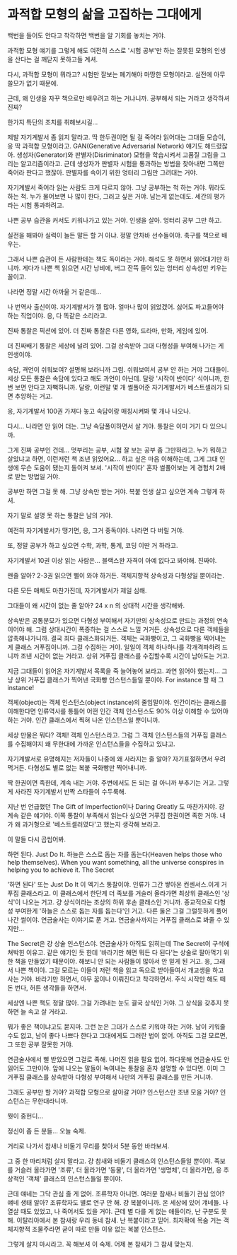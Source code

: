 # 과적합 모형의 삶을 고집하는 그대에게

백번을 들어도 안다고 착각하면 백번을 알 기회를 놓치는 거야.

과적합 모형 얘기를 그렇게 해도 여전히 스스로 '시험 공부'만 하는 잘못된 모형의 인생을 산다는 걸 깨닫지 못하고들 계셔. 

다시, 과적합 모형이 뭐라고? 시험만 잘보는 폐기해야 마땅한 모형이라고. 실전에 아무 쓸모가 없기 때문에.

근데, 왜 인생을 자꾸 책으로만 배우려고 하는 거냐니까. 공부해서 되는 거라고 생각하셔 진짜?

한가지 특단의 조치를 취해보시길...

제발 자기계발서 좀 읽지 말라고. 딱 한두권이면 될 걸 죽어라 읽어대는 그대들 모습이, 응 딱 과적합 모형이라고. GAN(Generative Adversarial Network) 얘기도 해드렸잖아. 생성자(Generator)와 판별자(Disriminator) 모형을 학습시켜서 고품질 그림을 그리는 알고리즘이라고. 근데 생성자가 판별자 시험을 통과하는 방법을 찾아내면 그쪽만 죽어라 판다고 했잖아. 판별자를 속이기 위한 엉터리 그림만 그려대는 거야. 

자기계발서 죽어라 읽는 사람도 크게 다르지 않아. 그냥 공부하는 척 하는 거야. 뭐라도 하는 척. 누가 물어보면 나 많이 한다, 그러고 싶은 거야. 남는게 없는데도. 세간의 평가라는 시험 통과하려고.

나쁜 공부 습관을 커서도 키워나가고 있는 거야. 인생을 살아. 엉터리 공부 그만 하고.

실전을 해봐야 실력이 늘든 말든 할 거 아냐. 정말 안차바 선수들이야. 축구를 책으로 배우는.

그래서 나쁜 습관이 든 사람한테는 책도 독이라는 거야. 해석도 못 하면서 읽어대기만 하니까. 게다가 나쁜 책 읽으면 시간 낭비에, 버그 잔뜩 들어 있는 엉터리 상속성만 키우는 꼴이고.

나라면 정말 시간 아까울 거 같은데... 

나 번역사 출신이야. 자기계발서가 젤 많아. 얼마나 많이 읽었겠어. 싫어도 파고들어야 하는 직업이야. 응, 다 똑같은 소리라고. 

진짜 통찰은 픽션에 있어. 더 진짜 통찰은 다른 영화, 드라마, 만화, 게임에 있어.

더 진짜배기 통찰은 세상에 널려 있어. 그걸 상속받아 그대 다형성을 부여해 나가는 게 인생이야.

속담, 격언이 쉬워보여? 설명해 보라니까 그럼. 쉬워보여서 공부 안 하는 거야 그대들이. 세상 모든 통찰은 속담에 있다고 해도 과언이 아닌데. 달랑 '시작이 반이다' 식이니까, 한번 보면 안다고 자뻑하니까. 달랑, 이런말 몇 개 썰풀어준 자기계발서가 베스트셀러가 되면 추앙하는 거고.

응, 자기계발서 100권 가져다 놓고 속담이랑 매칭시켜봐 몇 개나 나오나. 

다시... 나라면 안 읽어 더는. 그냥 속담풀이하면서 살 거야. 통찰은 이미 거기 다 있으니까.  

그게 진짜 공부인 건데... 멋부리는 공부, 시험 잘 보는 공부 좀 그만하라고. 누가 뭐하고 살았냐고 하면, 이런저런 책 조낸 읽었어요... 하고 싶은 마음 이해하는데, 그게 그대 인생에 무슨 도움이 됐는지 돌이켜 보셔. '시작이 반이다' 혼자 썰풀어보는 게 경험치 2배로 받는 방법일 거야.

공부만 하면 그걸 못 해. 그냥 상속만 받는 거야. 복붙 인생 살고 싶으면 계속 그렇게 하셔. 

자기 말로 설명 못 하는 통찰은 남의 거야. 

여전히 자기계발서가 땡기면, 응, 그거 중독이야. 나라면 다 버릴 거야.

또, 정말 공부가 하고 싶으면 수학, 과학, 통계, 코딩 이딴 거 하라고. 

자기계발서 10권 이상 읽는 사람은... 블랙스완 자격이 아예 없다고 봐야해. 진짜야. 

왠줄 알아? 2-3권 읽으면 삘이 와야 하거든. 객체지향적 상속성과 다형성일 뿐이라는.

다른 모든 매체도 마찬가진데, 자기계발서가 제일 심해. 

그대들이 왜 시간이 없는 줄 알아? 24 x n 의 상대적 시간을 생각해봐.

상속받은 공통분모가 있으면 다형성 부여해서 자기만의 상속성으로 만드는 과정의 연속이어야 해. 그럼 상대시간이 폭증하는 걸 스스로 느낄 거거든. 상속성으로 다른 객체들을 압축해나가니까. 결국 죄다 클래스화되거든. 객체는 국화빵이고, 그 국화빵을 찍어내는 게 클래스 거푸집이니까. 그걸 수집하는 거야. 일일이 객체 하나하나를 각개격파하려 드니까 조낸 시간이 없는 거라고. 상위 거푸집 클래스를 수집할수록 시간이 남아도는 거고. 

지금 그대들이 읽어온 자기계발서 목록을 죽 늘어놓어 보라고. 과연 읽어야 했는지... 그냥 상위 거푸집 클래스가 찍어낸 국화빵 인스턴스들일 뿐이야. For instance 할 때 그 instance!

객체(object)는 객체 인스턴스(object instance)의 줄임말이야. 인간이라는 클래스를 이해한다면 인류역사를 통틀어 어떤 인간 객체 인스턴스도 90% 이상 이해할 수 있어야 하는 거야. 인간 클래스에서 찍혀 나온 인스턴스일 뿐이니까.

세상 만물은 뭐다? 객체! 객체 인스턴스라고. 그럼 그 객체 인스턴스들의 거푸집 클래스를 수집해야지 왜 무한대에 가까운 인스턴스들을 수집하고 있냐고. 

자기계발서로 유명해지는 저자들이 나중에 왜 사라지는 줄 알아? 자기표절하면서 우려먹거든. 다형성도 별로 없는 복붙 국화빵만 찍어내니까.

딱 한권이면 족한데, 계속 내는 거야. 주변에서도 돈 되는 걸 아니까 부추기는 거고. 그렇게 사라진 자기계발서 반짝 스타들이 수두룩해. 

지난 번 언급했던 The Gift of Imperfection이나 Daring Greatly 도 마찬가지야. 걍 계속 같은 얘기야. 이쪽 통찰이 부족해서 읽는다 싶으면 거푸집 한권이면 족한 거야. 내가 왜 과거형으로 '베스트셀러였다'고 했는지 생각해 보라고.

이 말들 다시 곱씹어봐.

하면 된다.
Just Do It.
하늘은 스스로 돕는 자를 돕는다(Heaven helps those who help themselves).
When you want something, all the universe conspires in helping you to achieve it.
The Secret

'하면 된다' 또는 Just Do It 이 엑기스 통찰이야. 인류가 그간 쌓아온 컨센서스.이게 거푸집 클래스라고. 이 클래스에서 한단계 더 족보를 거슬러 올라가면 최상위 클래스인 '상식'이 나오는 거고. 걍 상식이라는 조상의 하위 후손 클래스인 거니까. 종교적으로 다형성 부여한게 '하늘은 스스로 돕는 자를 돕는다'인 거고. 다른 둘은 그걸 그럴듯하게 풀어나간 썰이야. 연금술사는 이야기로 푼 거고. 연금술사까지는 거푸집 클래스로 봐줄 수 있지만... 

The Secret은 걍 상술 인스턴스야. 연금술사가 아직도 읽히는데 The Secret이 구석에 쳐박힌 이유고. 같은 얘기인 듯 한데 '바라기만 해면 뭐든 다 된다'는 상술로 팔아먹기 위한 책을 만들었기 때문이야. 해보니 안 되는 사람들이 많아서 안 믿게 된 거고. 응, 그래서 나쁜 책이야. 그걸 모르는 이들이 저런 책을 읽고 독으로 받아들여서 개고생을 하고 사는 거야. 바라기만 하면서, 아무 꿈이나 이뤄진다고 착각하면서. 주식 시작만 해도 떼돈 번다, 허튼 생각들을 하면서.

세상엔 나쁜 책도 정말 많아. 그걸 가려내는 눈도 결국 상식인 거야. 그 상식을 갖추지 못 하면 늘 속고 살 거라고. 

뭐가 좋은 책이냐고도 묻지마. 그런 눈은 그대가 스스로 키워야 하는 거야. 남이 키워줄 수도 없고, 남이 좋다 나쁘다 한다고 그대에게도 그러란 법이 없어. 아직도 그걸 모르면, 그 또한 공부 잘못한 거야. 

연금술사에서 삘 받았으면 그걸로 족해. 나머진 읽을 필요 없어. 하다못해 연금술사도 안 읽어도 그만이야. 앞에 나오는 말들이 녹여내는 통찰을 혼자 설명할 수 있다면. 이미 그 거푸집 클래스를 상속받아 다형성 부여해서 나만의 거푸집 클래스를 만든 거니까.

그래도 공부만 할 거야? 과적합 모형으로 살아갈 거야? 인스턴스만 조낸 모을 거야? 인스턴스는 무한대라니까.

뭣이 중헌디...

정신이 좀 든 분들... 오늘 숙제.

거리로 나가서 참새나 비둘기 무리를 찾아서 5분 동안 바라보셔. 

그 중 한 마리처럼 살지 말라고. 걍 참새와 비둘기 클래스의 인스턴스들일 뿐이야. 족보를 거슬러 올라가면 '조류', 더 올라가면 '동물', 더 올라가면 '생명체', 더 올라가면, 응 추상적인 '객체' 클래스의 인스턴스들일 뿐이야. 

근데 얘네는 그닥 관심 줄 게 없어. 조류학자 아니면. 여러분 참새나 비둘기 관심 있어? 얘네 생태 알아? 조류학자도 별로 연구 안 해. 걍 복붙이니까. 온 세상에 있어 걔네들. 나 열살 때도 있었고, 나 죽어서도 있을 거야. 근데 별 다를 게 없는 애들이라, 난 구분도 못 해. 이탈리아에서 본 참새랑 우리 동네 참새. 난 복붙이라고 믿어. 최저확에 목숨 거는 객체지향적 조물주라면 굳이 따로 만들 이유 없는 복붙 인스턴스.

그렇게 살지 마시라고. 꼭 해보셔 이 숙제. 어제 본 참새가 그 참새 맞는지.





